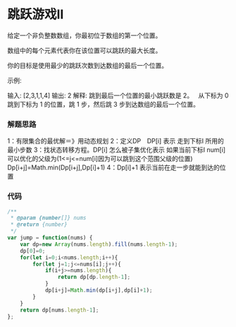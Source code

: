 # 跳跃游戏II
给定一个非负整数数组，你最初位于数组的第一个位置。

数组中的每个元素代表你在该位置可以跳跃的最大长度。

你的目标是使用最少的跳跃次数到达数组的最后一个位置。

示例:

输入: [2,3,1,1,4]
输出: 2
解释: 跳到最后一个位置的最小跳跃数是 2。
     从下标为 0 跳到下标为 1 的位置，跳 1 步，然后跳 3 步到达数组的最后一个位置。


### 解题思路

1：有限集合的最优解＝》用动态规划
2：定义DP　DP[i] 表示 走到下标I 所用的最小步数
3：找状态转移方程。DP[i] 怎么被子集优化表示 如果当前下标I num[i] 可以优化的父级为(1<=j<=num[i]因为可以跳到这个范围父级的位置) Dp[i+j]=Math.min(Dp[i+j],Dp[i]+1) 
4：Dp[i]+1 表示当前在走一步就能到达的位置

### 代码

```javascript
/**
 * @param {number[]} nums
 * @return {number}
 */
var jump = function(nums) {
    var dp=new Array(nums.length).fill(nums.length-1);
    dp[0]=0;
    for(let i=0;i<nums.length;i++){
        for(let j=1;j<=nums[i];j++){
            if(i+j>=nums.length){
                return dp[dp.length-1];
            }
            dp[i+j]=Math.min(dp[i+j],dp[i]+1);
        }
    }
    return dp[nums.length-1];
};
```
